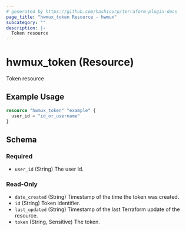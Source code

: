 ```yaml
---
# generated by https://github.com/hashicorp/terraform-plugin-docs
page_title: "hwmux_token Resource - hwmux"
subcategory: ""
description: |-
  Token resource
---
```


# hwmux_token (Resource)

Token resource

## Example Usage

```terraform
resource "hwmux_token" "example" {
  user_id = "id_or_username"
}
```

<!-- schema generated by tfplugindocs -->
## Schema

### Required

- `user_id` (String) The user Id.

### Read-Only

- `date_created` (String) Timestamp of the time the token was created.
- `id` (String) Token identifier.
- `last_updated` (String) Timestamp of the last Terraform update of the resource.
- `token` (String, Sensitive) The token.


